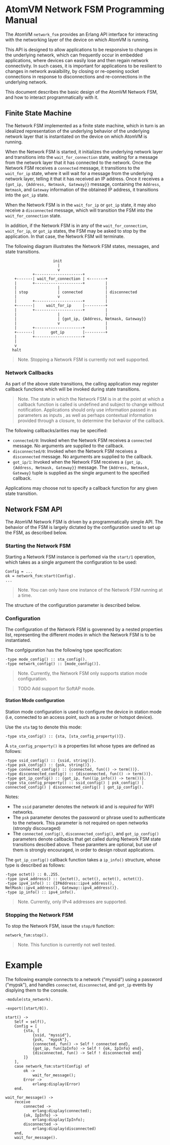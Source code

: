 # AtomVM Network FSM Programming Manual

The AtomVM `network_fsm` provides an Erlang API interface for interacting with the networking layer of the device on which AtomVM is running.

This API is designed to allow applications to be responsive to changes in the underlying network, which can frequently occur in embedded applications, where devices can easily lose and then regain network connectivity.  In such cases, it is important for applications to be resilient to changes in network avaialbility, by closing or re-opening socket connections in response to disconnections and re-connections in the underlying network.

This document describes the basic design of the AtomVM Network FSM, and how to interact programmatically with it. 

## Finite State Machine

The Network FSM implemented as a finite state machine, which in turn is an idealized representation of the underlying behavior of the underlying network layer that is instantiated on the device on which AtomVM is running.

When the Network FSM is started, it initializes the underlying network layer and transitions into the `wait_for_connection` state, waiting for a message from the network layer that it has connected to the network.  Once the Network FSM receives a `connected` message, it transitions to the `wait_for_ip` state, where it will wait for a message from the underlying network layer, telling it that it has received an IP address.  Once it receives a `{got_ip, {Address, Netmask, Gateway}}` message, containing the `Address`, `Netmask`, and `Gateway` information of the obtained IP address, it transitions into the `got_ip` state.

When the Network FSM is in the `wait_for_ip` or `got_ip` state, it may also receive a `disconnected` message, which will transition the FSM into the `wait_for_connection` state.

In addition, if the Network FSM is in any of the `wait_for_connection`, `wait_for_ip`, or `got_ip` states, the FSM may be asked to stop by the application.  In that case, the Network FSM will terminate.

The following diagram illustrates the Network FSM states, messages, and state transitions.

                         init
                           |
                           v
                +---------------------+
        +-------| wait_for_connection | <-------+
        |       +---------------------+         |
        |                  |                    |
        | stop             | connected          | disconnected
        |                  v                    |
        |       +---------------------+         |
        +-------|     wait_for_ip     |---------+
        |       +---------------------+         |
        |                  |                    |
        |                  | {got_ip, {Address, Netmask, Gateway}}
        |                  v                    |
        |       +---------------------+         |
        +-------|       got_ip        |---------+
        |       +---------------------+
        |
        v
       halt

> Note.  Stopping a Network FSM is currently not well supported.

### Network Callbacks

As part of the above state transitions, the calling application may register callback functions which will be invoked during state transitions.

> Note. The state in which the Network FSM is in at the point at which a callback function is called is undefined and subject to change without notification.  Applications should only use information passed in as parameters as inputs , as well as perhaps contextual information provided through a closure, to determine the behavior of the callback.

The following callbacks/arities may be specified:

* `connected/0`:  Invoked when the Network FSM receives a `connected` message.  No arguments are supplied to the callback.
* `disconnected/0`:  Invoked when the Network FSM receives a `disconnected` message.  No arguments are supplied to the callback.
* `got_ip/1`: Invoked when the Network FSM receives a `{got_ip, {Address, Netmask, Gateway}}` message.  The `{Address, Netmask, Gateway}` tuple is supplied as the single argument to the specified callback.

Applications may choose not to specify a callback function for any given state transition.

## Network FSM API

The AtomVM Network FSM is driven by a programmatically simple API.  The behavior of the FSM is largely dictated by the configuration used to set up the FSM, as described below.

### Starting the Network FSM

Starting a Network FSM instance is perfomed via the `start/1` operation, which takes as a single argument the configuration to be used:

    Config = ...
    ok = network_fsm:start(Config).
    ...

> Note.  You can only have one instance of the Network FSM running at a time.

The structure of the configuration parameter is described below.

### Configuration

The configuration of the Network FSM is goverened by a nested properties list, representing the different modes in which the Network FSM is to be instantiated.

The confgiguration has the following type specification:

    -type mode_config() :: sta_config().
    -type network_config() :: [mode_config()].

> Note. Currently, the Network FSM only supports station mode configuration.

> TODO Add support for SoftAP mode.

#### Station Mode configuration

Station mode configuration is used to configure the device in station mode (i.e, connected to an access point, such as a router or hotspot device).

Use the `sta` tag to denote this mode:

    -type sta_config() :: {sta, [sta_config_property()]}.

A `sta_config_property()` is a properties list whose types are defined as follows:

    -type ssid_config() :: {ssid, string()}.
    -type psk_config() :: {psk, string()}.
    -type connected_config() :: {connected, fun(() -> term())}.
    -type disconnected_config() :: {disconnected, fun(() -> term())}.
    -type got_ip_config() :: {got_ip, fun((ip_info()) -> term())}.
    -type sta_config_property() :: ssid_config() | psk_config() | connected_config() | disconnected_config() | got_ip_config().

Notes:

* The `ssid` parameter denotes the network id and is _required_ for WIFI networks.
* The `psk` parameter denotes the password or phrase used to authenticate to the network.  This parameter is not required on open networks (strongly discouraged)
* The `connected_config()`, `disconnected_config()`, and `got_ip_config()` parameters denote callbacks that get called during Network FSM state transitions descibed above.  These paramters are optional, but use of them is strongly encouraged, in order to design robust applications.

The `got_ip_config()` callback function takes a `ip_info()` structure, whose type is described as follows:

    -type octet() :: 0..255.
    -type ipv4_address() :: {octet(), octet(), octet(), octet()}.
    -type ipv4_info() :: {IPAddress::ipv4_address(), NetMask::ipv4_address(), Gateway::ipv4_address()}.
    -type ip_info() :: ipv4_info().

> Note.  Currently, only IPv4 addresses are supported.

### Stopping the Network FSM

To stop the Network FSM, issue the `stop/0` function:

    network_fsm:stop().

> Note.  This function is currently not well tested.

# Example

The following example connects to a network ("myssid") using a password ("mypsk"), and handles `connected`, `disconnected`, and `got_ip` events by displying them to the console.

    -module(sta_network).
    
    -export([start/0]).
    
    start() ->
        Self = self(),
        Config = [
            {sta, [
                {ssid, "myssid"},
                {psk,  "mypsk"},
                {connected, fun() -> Self ! connected end},
                {got_ip, fun(IpInfo) -> Self ! {ok, IpInfo} end},
                {disconnected, fun() -> Self ! disconnected end}
            ]}
        ],
        case network_fsm:start(Config) of
            ok ->
                wait_for_message();
            Error ->
                erlang:display(Error)
        end.
    
    wait_for_message() ->
        receive
            connected ->
                erlang:display(connected);
            {ok, IpInfo} ->
                erlang:display(IpInfo);
            disconnected ->
                erlang:display(disconnected)
        end,
        wait_for_message().
